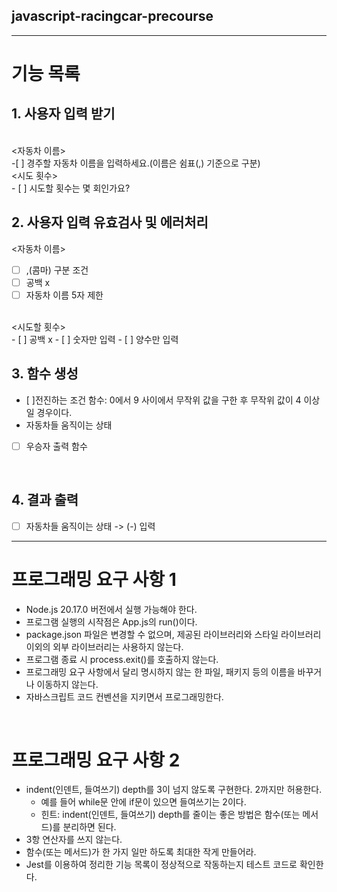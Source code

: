 ## javascript-racingcar-precourse 
---
# 기능 목록
## 1. 사용자 입력 받기
<br/> 
<자동차 이름> <br/> 
  -[ ] 경주할 자동차 이름을 입력하세요.(이름은 쉼표(,) 기준으로 구분)

<br/>  
<시도 횟수><br/> 
 - [ ] 시도할 횟수는 몇 회인가요?

 <br/> 

## 2. 사용자 입력 유효검사 및 에러처리 <br/> 
 <자동차 이름>
  - [ ] ,(콤마) 구분 조건
  - [ ] 공백 x
  - [ ] 자동차 이름 5자 제한

<br/> 
 <시도할 횟수> <br/> 
  - [ ] 공백 x
  - [ ] 숫자만 입력
  - [ ] 양수만 입력

<br/>  

## 3. 함수 생성 <br/> 
 - [ ]전진하는 조건 함수: 0에서 9 사이에서 무작위 값을 구한 후 무작위 값이 4 이상일 경우이다.
 - 자동차들 움직이는 상태
 - [ ] 우승자 출력 함수

<br/>

## 4. 결과 출력 <br/> 
 - [ ] 자동차들 움직이는 상태 -> (-) 입력

-----


# 프로그래밍 요구 사항 1
- Node.js 20.17.0 버전에서 실행 가능해야 한다.
- 프로그램 실행의 시작점은 App.js의 run()이다.
- package.json 파일은 변경할 수 없으며, 제공된 라이브러리와 스타일 라이브러리 이외의 외부 라이브러리는 사용하지 않는다.
- 프로그램 종료 시 process.exit()를 호출하지 않는다.
- 프로그래밍 요구 사항에서 달리 명시하지 않는 한 파일, 패키지 등의 이름을 바꾸거나 이동하지 않는다.
- 자바스크립트 코드 컨벤션을 지키면서 프로그래밍한다.

<br/> 

# 프로그래밍 요구 사항 2
- indent(인덴트, 들여쓰기) depth를 3이 넘지 않도록 구현한다. 2까지만 허용한다.
  - 예를 들어 while문 안에    if문이 있으면 들여쓰기는 2이다.
  - 힌트: indent(인덴트, 들여쓰기) depth를 줄이는 좋은 방법은 함수(또는 메서드)를 분리하면 된다.
- 3항 연산자를 쓰지 않는다.
- 함수(또는 메서드)가 한 가지 일만 하도록 최대한 작게 만들어라.
- Jest를 이용하여 정리한 기능 목록이 정상적으로 작동하는지 테스트 코드로 확인한다.
